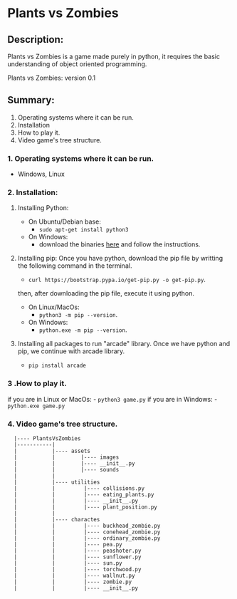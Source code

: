 # Plants vs Zombies

## Description:

Plants vs Zombies is a game made purely in python, it requires the basic
understanding of object oriented programming. 

Plants vs Zombies: version 0.1

## Summary:

1. Operating systems where it can be run.
2. Installation
3. How to play it.
4. Video game's tree structure.

### 1. Operating systems where it can be run.

- Windows, Linux

### 2. Installation:

1. Installing Python:
    - On Ubuntu/Debian base:
        - `sudo apt-get install python3`
    - On Windows:
        - download the binaries <a href="https://www.python.org/downloads/">
          here</a> and follow the instructions.

2. Installing pip:
    Once you have python, download the pip file by writting the following command in the
terminal.
    - `curl https://bootstrap.pypa.io/get-pip.py -o get-pip.py`.
    
    then, after downloading the pip file, execute it using python.
    - On Linux/MacOs:
        - `python3 -m pip --version`.
    - On Windows:
        - `python.exe -m pip --version`.
3. Installing all packages to run "arcade" library.
    Once we have python and pip, we continue with arcade library.
    - `pip install arcade`

### 3 .How to play it.


if you are in Linux or MacOs:
    - `python3 game.py`
if you are in Windows:
    - `python.exe game.py`

### 4. Video game's tree structure.

```
  |---- PlantsVsZombies
  |-----------|
  |           |---- assets
  |           |        |---- images
  |           |        |---- __init__.py
  |           |        |---- sounds
  |           |
  |           |---- utilities
  |           |         |---- collisions.py
  |           |         |---- eating_plants.py
  |           |         |---- __init__.py
  |           |         |---- plant_position.py
  |           |
  |           |---- charactes
  |           |         |---- buckhead_zombie.py
  |           |         |---- conehead_zombie.py
  |           |         |---- ordinary_zombie.py
  |           |         |---- pea.py
  |           |         |---- peashoter.py
  |           |         |---- sunflower.py
  |           |         |---- sun.py
  |           |         |---- torchwood.py
  |           |         |---- wallnut.py
  |           |         |---- zombie.py
  |           |         |---- __init__.py
```




